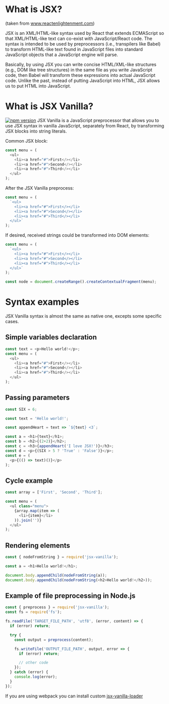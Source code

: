 # What is JSX?
(taken from <a href="https://www.reactenlightenment.com/react-jsx/5.1.html">www.reactenlightenment.com</a>)

JSX is an XML/HTML-like syntax used by React that extends ECMAScript so that XML/HTML-like text can co-exist with JavaScript/React code. The syntax is intended to be used by preprocessors (i.e., transpilers like Babel) to transform HTML-like text found in JavaScript files into standard JavaScript objects that a JavaScript engine will parse.

Basically, by using JSX you can write concise HTML/XML-like structures (e.g., DOM like tree structures) in the same file as you write JavaScript code, then Babel will transform these expressions into actual JavaScript code. Unlike the past, instead of putting JavaScript into HTML, JSX allows us to put HTML into JavaScript.

# What is JSX Vanilla?
[![npm version](https://badge.fury.io/js/jsx-vanilla.svg)](https://badge.fury.io/js/jsx-vanilla)
JSX Vanilla is a JavaScript preprocessor that allows you to use JSX syntax in vanilla JavaScript, separately from React, by transforming JSX blocks into string literals.

Common JSX block:
```js
const menu = (
  <ul>
    <li><a href="#">First</></li>
    <li><a href="#">Second</></li>
    <li><a href="#">Third</></li>
  </ul>
);
```

After the JSX Vanilla preprocess:
```js
const menu = (
  `<ul>
    <li><a href="#">First</></li>
    <li><a href="#">Second</></li>
    <li><a href="#">Third</></li>
  </ul>`
);
```
If desired, received strings could be transformed into DOM elements:
```js
const menu = (
  `<ul>
    <li><a href="#">First</></li>
    <li><a href="#">Second</></li>
    <li><a href="#">Third</></li>
  </ul>`
);

const node = document.createRange().createContextualFragment(menu);
```
# Syntax examples
JSX Vanilla syntax is almost the same as native one, excepts some specific cases.

## Simple variables declaration
```js
const text = <p>Hello world!</p>;
const menu = (
  <ul>
    <li><a href="#">First</></li>
    <li><a href="#">Second</></li>
    <li><a href="#">Third</></li>
  </ul>
);
```

## Passing parameters
```js
const SIX = 6;

const text = 'Hello world!';

const appendHeart = text => `${text} <3`;

const a = <h1>{text}</h1>;
const b = <h2>{(2+2)}</h2>;
const c = <h3>{appendHeart('I love JSX!')}</h3>;
const d = <p>{(SIX > 5 ? 'True' : 'False')}</p>;
const e = (
  <p>{(() => text)()}</p>
);
```

## Cycle example
```js
const array = ['First', 'Second', 'Third'];

const menu = (
  <ul class="menu">
    {array.map(item => (
      <li>{item}</li>
    )).join('')}
  </ul>
);
```

## Rendering elements
```js
const { nodeFromString } = require('jsx-vanilla');

const a = <h1>Hello world!</h1>;

document.body.appendChild(nodeFromString(a));
document.body.appendChild(nodeFromString(<h2>Hello world!</h2>));
```

## Example of file preprocessing in Node.js

```js
const { preprocess } = require('jsx-vanilla');
const fs = require('fs');

fs.readFile('TARGET_FILE_PATH', 'utf8', (error, content) => {
  if (error) return;

  try {
    const output = preprocess(content);

    fs.writeFile('OUTPUT_FILE_PATH', output, error => {
      if (error) return;

      // other code
    });
  } catch (error) {
    console.log(error);
  }
});
```

If you are using webpack you can install custom <a href="https://www.npmjs.com/package/jsx-vanilla-loader">jsx-vanilla-loader</a>

